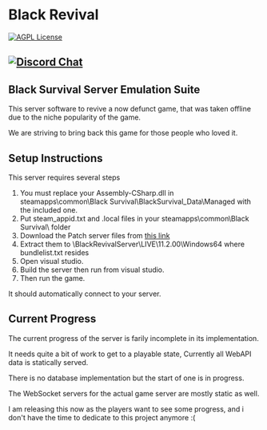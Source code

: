 # Black Revival
[![AGPL License](http://img.shields.io/badge/license-AGPL-brightgreen.svg)](https://opensource.org/licenses/AGPL-3.0)

[![Discord Chat](https://dcbadge.vercel.app/api/server/XEbTFqB)](https://discord.gg/XEbTFqB)
--------------

## Black Survival Server Emulation Suite ##

This server software to revive a now defunct game, that was taken offline due to the niche popularity of the game. 

We are striving to bring back this game for those people who loved it. 

## Setup Instructions ##

This server requires several steps

1. You must replace your Assembly-CSharp.dll in steamapps\common\Black Survival\BlackSurvival_Data\Managed with the included one. 
2. Put steam_appid.txt and .local files in your steamapps\common\Black Survival\ folder
3. Download the Patch server files from [this link](https://mega.nz/file/kNZUmY6Y#x_tq2oACNSyL_uArldZ74SWd4gGPq5hh8hXlFBcZxck)
4. Extract them to <Repo>\BlackRevivalServer\LIVE\11.2.00\Windows64 where bundlelist.txt resides
5. Open visual studio.
5. Build the server then run from visual studio. 
6. Then run the game. 

It should automatically connect to your server. 

## Current Progress ##

The current progress of the server is farily incomplete in its implementation. 

It needs quite a bit of work to get to a playable state, Currently all WebAPI data is statically served. 

There is no database implementation but the start of one is in progress. 

The WebSocket servers for the actual game server are mostly static as well. 

I am releasing this now as the players want to see some progress, and i don't have the time to dedicate to this project anymore :( 
